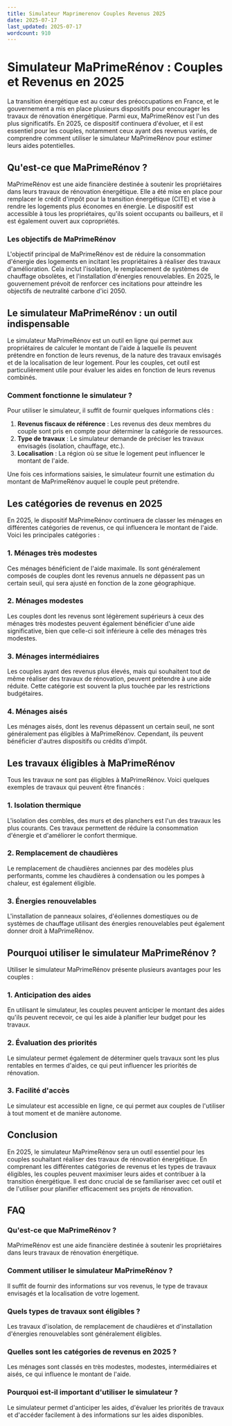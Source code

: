 ```yaml
---
title: Simulateur Maprimerenov Couples Revenus 2025
date: 2025-07-17
last_updated: 2025-07-17
wordcount: 910
---
```


# Simulateur MaPrimeRénov : Couples et Revenus en 2025

La transition énergétique est au cœur des préoccupations en France, et le gouvernement a mis en place plusieurs dispositifs pour encourager les travaux de rénovation énergétique. Parmi eux, MaPrimeRénov est l'un des plus significatifs. En 2025, ce dispositif continuera d'évoluer, et il est essentiel pour les couples, notamment ceux ayant des revenus variés, de comprendre comment utiliser le simulateur MaPrimeRénov pour estimer leurs aides potentielles.

## Qu'est-ce que MaPrimeRénov ?

MaPrimeRénov est une aide financière destinée à soutenir les propriétaires dans leurs travaux de rénovation énergétique. Elle a été mise en place pour remplacer le crédit d'impôt pour la transition énergétique (CITE) et vise à rendre les logements plus économes en énergie. Le dispositif est accessible à tous les propriétaires, qu'ils soient occupants ou bailleurs, et il est également ouvert aux copropriétés.

### Les objectifs de MaPrimeRénov

L'objectif principal de MaPrimeRénov est de réduire la consommation d'énergie des logements en incitant les propriétaires à réaliser des travaux d'amélioration. Cela inclut l'isolation, le remplacement de systèmes de chauffage obsolètes, et l'installation d'énergies renouvelables. En 2025, le gouvernement prévoit de renforcer ces incitations pour atteindre les objectifs de neutralité carbone d'ici 2050.

## Le simulateur MaPrimeRénov : un outil indispensable

Le simulateur MaPrimeRénov est un outil en ligne qui permet aux propriétaires de calculer le montant de l'aide à laquelle ils peuvent prétendre en fonction de leurs revenus, de la nature des travaux envisagés et de la localisation de leur logement. Pour les couples, cet outil est particulièrement utile pour évaluer les aides en fonction de leurs revenus combinés.

### Comment fonctionne le simulateur ?

Pour utiliser le simulateur, il suffit de fournir quelques informations clés :

1. **Revenus fiscaux de référence** : Les revenus des deux membres du couple sont pris en compte pour déterminer la catégorie de ressources.
2. **Type de travaux** : Le simulateur demande de préciser les travaux envisagés (isolation, chauffage, etc.).
3. **Localisation** : La région où se situe le logement peut influencer le montant de l'aide.

Une fois ces informations saisies, le simulateur fournit une estimation du montant de MaPrimeRénov auquel le couple peut prétendre.

## Les catégories de revenus en 2025

En 2025, le dispositif MaPrimeRénov continuera de classer les ménages en différentes catégories de revenus, ce qui influencera le montant de l'aide. Voici les principales catégories :

### 1. **Ménages très modestes**

Ces ménages bénéficient de l'aide maximale. Ils sont généralement composés de couples dont les revenus annuels ne dépassent pas un certain seuil, qui sera ajusté en fonction de la zone géographique.

### 2. **Ménages modestes**

Les couples dont les revenus sont légèrement supérieurs à ceux des ménages très modestes peuvent également bénéficier d'une aide significative, bien que celle-ci soit inférieure à celle des ménages très modestes.

### 3. **Ménages intermédiaires**

Les couples ayant des revenus plus élevés, mais qui souhaitent tout de même réaliser des travaux de rénovation, peuvent prétendre à une aide réduite. Cette catégorie est souvent la plus touchée par les restrictions budgétaires.

### 4. **Ménages aisés**

Les ménages aisés, dont les revenus dépassent un certain seuil, ne sont généralement pas éligibles à MaPrimeRénov. Cependant, ils peuvent bénéficier d'autres dispositifs ou crédits d'impôt.

## Les travaux éligibles à MaPrimeRénov

Tous les travaux ne sont pas éligibles à MaPrimeRénov. Voici quelques exemples de travaux qui peuvent être financés :

### 1. **Isolation thermique**

L'isolation des combles, des murs et des planchers est l'un des travaux les plus courants. Ces travaux permettent de réduire la consommation d'énergie et d'améliorer le confort thermique.

### 2. **Remplacement de chaudières**

Le remplacement de chaudières anciennes par des modèles plus performants, comme les chaudières à condensation ou les pompes à chaleur, est également éligible.

### 3. **Énergies renouvelables**

L'installation de panneaux solaires, d'éoliennes domestiques ou de systèmes de chauffage utilisant des énergies renouvelables peut également donner droit à MaPrimeRénov.

## Pourquoi utiliser le simulateur MaPrimeRénov ?

Utiliser le simulateur MaPrimeRénov présente plusieurs avantages pour les couples :

### 1. **Anticipation des aides**

En utilisant le simulateur, les couples peuvent anticiper le montant des aides qu'ils peuvent recevoir, ce qui les aide à planifier leur budget pour les travaux.

### 2. **Évaluation des priorités**

Le simulateur permet également de déterminer quels travaux sont les plus rentables en termes d'aides, ce qui peut influencer les priorités de rénovation.

### 3. **Facilité d'accès**

Le simulateur est accessible en ligne, ce qui permet aux couples de l'utiliser à tout moment et de manière autonome.

## Conclusion

En 2025, le simulateur MaPrimeRénov sera un outil essentiel pour les couples souhaitant réaliser des travaux de rénovation énergétique. En comprenant les différentes catégories de revenus et les types de travaux éligibles, les couples peuvent maximiser leurs aides et contribuer à la transition énergétique. Il est donc crucial de se familiariser avec cet outil et de l'utiliser pour planifier efficacement ses projets de rénovation.

## FAQ

### Qu'est-ce que MaPrimeRénov ?

MaPrimeRénov est une aide financière destinée à soutenir les propriétaires dans leurs travaux de rénovation énergétique.

### Comment utiliser le simulateur MaPrimeRénov ?

Il suffit de fournir des informations sur vos revenus, le type de travaux envisagés et la localisation de votre logement.

### Quels types de travaux sont éligibles ?

Les travaux d'isolation, de remplacement de chaudières et d'installation d'énergies renouvelables sont généralement éligibles.

### Quelles sont les catégories de revenus en 2025 ?

Les ménages sont classés en très modestes, modestes, intermédiaires et aisés, ce qui influence le montant de l'aide.

### Pourquoi est-il important d'utiliser le simulateur ?

Le simulateur permet d'anticiper les aides, d'évaluer les priorités de travaux et d'accéder facilement à des informations sur les aides disponibles.